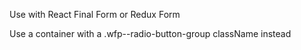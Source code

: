 Use with React Final Form or Redux Form

Use a container with a .wfp--radio-button-group className instead